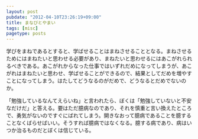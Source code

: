 ```yaml
---
layout: post
pubdate: "2012-04-10T23:26:19+09:00"
title: まなびとやまい
tags: [misc]
pagetype: posts
---
```

学びをまねであるとすると、学ばせることはまねさせることとなる。まねさせるためにはまねたいと思わせる必要があり、まねたいと思わせるにはあこがれられるべきである。あこがれからなった仕事ではいずれだめになってしまうが、あこがれはまねたいと思わせ、学ばせることができるので、結果としてだめを増やすことになってしまう。はたしてどうなるのがだめで、どうなるとだめでないのか。

「勉強しているなんてえらいね」と言われたら、ぼくは「勉強していないと不安なだけだ」と答える。要はただ臆病なのであり、それを慎重と言い換えたところで、勇気がないのですぐにばれてしまう。開きなおって臆病であることを臆することなくばらせばいい。そうすれば臆病ではなくなる。臆する病であり、病はいつか治るものだとぼくは信じている。



